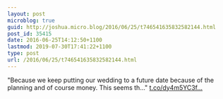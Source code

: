 ```yaml
---
layout: post
microblog: true
guid: http://joshua.micro.blog/2016/06/25/t746541635832582144.html
post_id: 35415
date: 2016-06-25T14:12:50+1100
lastmod: 2019-07-30T17:41:22+1100
type: post
url: /2016/06/25/t746541635832582144.html
---
```

"Because we keep putting our wedding to a future date because of the planning and of course money. This seems th..." [t.co/dy4m5YC3f...](https://t.co/dy4m5YC3fF)

